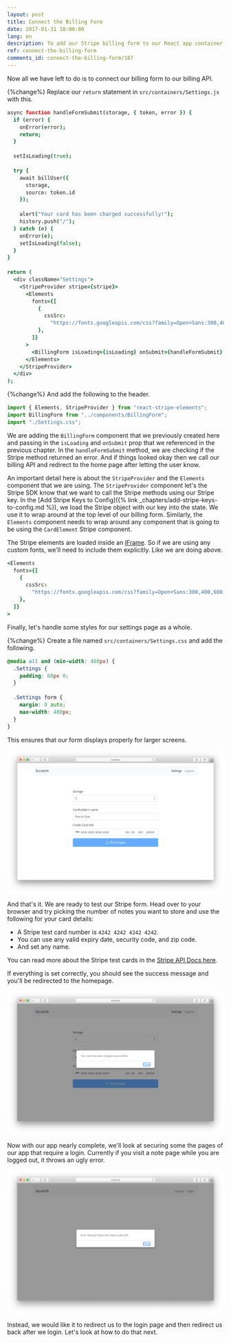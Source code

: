 ```yaml
---
layout: post
title: Connect the Billing Form
date: 2017-01-31 18:00:00
lang: en
description: To add our Stripe billing form to our React app container we need to wrap it inside a StripeProvider component.
ref: connect-the-billing-form
comments_id: connect-the-billing-form/187
---
```


Now all we have left to do is to connect our billing form to our billing API.

{%change%} Replace our `return` statement in `src/containers/Settings.js` with this.

``` coffee
async function handleFormSubmit(storage, { token, error }) {
  if (error) {
    onError(error);
    return;
  }

  setIsLoading(true);

  try {
    await billUser({
      storage,
      source: token.id
    });

    alert("Your card has been charged successfully!");
    history.push("/");
  } catch (e) {
    onError(e);
    setIsLoading(false);
  }
}

return (
  <div className="Settings">
    <StripeProvider stripe={stripe}>
      <Elements
        fonts={[
          {
            cssSrc:
              "https://fonts.googleapis.com/css?family=Open+Sans:300,400,600,700,800",
          },
        ]}
      >
        <BillingForm isLoading={isLoading} onSubmit={handleFormSubmit} />
      </Elements>
    </StripeProvider>
  </div>
);
```

{%change%} And add the following to the header.

``` js
import { Elements, StripeProvider } from "react-stripe-elements";
import BillingForm from "../components/BillingForm";
import "./Settings.css";
```

We are adding the `BillingForm` component that we previously created here and passing in the `isLoading` and `onSubmit` prop that we referenced in the previous chapter. In the `handleFormSubmit` method, we are checking if the Stripe method returned an error. And if things looked okay then we call our billing API and redirect to the home page after letting the user know.

An important detail here is about the `StripeProvider` and the `Elements` component that we are using. The `StripeProvider` component let's the Stripe SDK know that we want to call the Stripe methods using our Stripe key. In the [Add Stripe Keys to Config]({% link _chapters/add-stripe-keys-to-config.md %}), we load the Stripe object with our key into the state. We use it to wrap around at the top level of our billing form. Similarly, the `Elements` component needs to wrap around any component that is going to be using the `CardElement` Stripe component.

The Stripe elements are loaded inside an [IFrame](https://developer.mozilla.org/en-US/docs/Web/HTML/Element/iframe). So if we are using any custom fonts, we'll need to include them explicitly. Like we are doing above.

``` coffee
<Elements
  fonts={[
    {
      cssSrc:
        "https://fonts.googleapis.com/css?family=Open+Sans:300,400,600,700,800",
    },
  ]}
>
```

Finally, let's handle some styles for our settings page as a whole.

{%change%} Create a file named `src/containers/Settings.css` and add the following.

``` css
@media all and (min-width: 480px) {
  .Settings {
    padding: 60px 0;
  }

  .Settings form {
    margin: 0 auto;
    max-width: 480px;
  }
}
```

This ensures that our form displays properly for larger screens.

![Settings screen with billing form screenshot](/assets/part2/settings-screen-with-billing-form.png)

And that's it. We are ready to test our Stripe form. Head over to your browser and try picking the number of notes you want to store and use the following for your card details:

- A Stripe test card number is `4242 4242 4242 4242`.
- You can use any valid expiry date, security code, and zip code.
- And set any name.

You can read more about the Stripe test cards in the [Stripe API Docs here](https://stripe.com/docs/testing#cards).

If everything is set correctly, you should see the success message and you'll be redirected to the homepage.

![Settings screen billing success screenshot](/assets/part2/settings-screen-billing-success.png)

Now with our app nearly complete, we'll look at securing some the pages of our app that require a login. Currently if you visit a note page while you are logged out, it throws an ugly error.

![Note page logged out error screenshot](/assets/note-page-logged-out-error.png)

Instead, we would like it to redirect us to the login page and then redirect us back after we login. Let's look at how to do that next.
